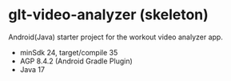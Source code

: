 # glt-video-analyzer (skeleton)

Android(Java) starter project for the workout video analyzer app.
- minSdk 24, target/compile 35
- AGP 8.4.2 (Android Gradle Plugin)
- Java 17
